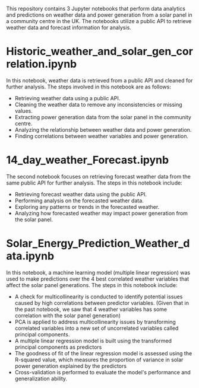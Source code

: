 This repository contains 3 Jupyter notebooks that perform data analytics and predictions on weather data and power generation from a solar panel in a community centre in the UK. The notebooks utilize a public API to retrieve weather data and forecast information for analysis.

# Historic_weather_and_solar_gen_correlation.ipynb

In this notebook, weather data is retrieved from a public API and cleaned for further analysis. The steps involved in this notebook are as follows:

- Retrieving weather data using a public API.
- Cleaning the weather data to remove any inconsistencies or missing values.
- Extracting power generation data from the solar panel in the community centre.
- Analyzing the relationship between weather data and power generation.
- Finding correlations between weather variables and power generation.

# 14_day_weather_Forecast.ipynb

The second notebook focuses on retrieving forecast weather data from the same public API for further analysis. The steps in this notebook include:

- Retrieving forecast weather data using the public API.
- Performing analysis on the forecasted weather data.
- Exploring any patterns or trends in the forecasted weather.
- Analyzing how forecasted weather may impact power generation from the solar panel.

# Solar_Energy_Prediction_Weather_data.ipynb

In this notebook, a machine learning model (multiple linear regression) was used to make predictions over the 4 best correlated weather variables that affect the solar panel generations.
The steps in this notebook include:

- A check for multicollinearity is conducted to identify potential issues caused by high correlations between predictor variables. (Given that in the past notebook, we saw that 4 weather variables has some correlation with the solar panel generation)
- PCA is applied to address multicollinearity issues by transforming correlated variables into a new set of uncorrelated variables called principal components. 
- A multiple linear regression model is built using the transformed principal components as predictors
- The goodness of fit of the linear regression model is assessed using the R-squared value, which measures the proportion of variance in solar power generation explained by the predictors
- Cross-validation is performed to evaluate the model's performance and generalization ability.
